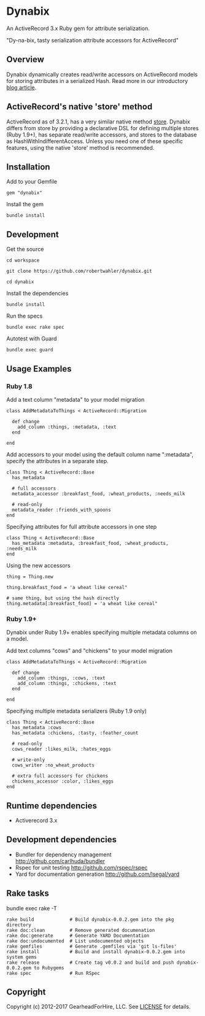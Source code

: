 Dynabix
========

An ActiveRecord 3.x Ruby gem for attribute serialization.

"Dy-na-bix, tasty serialization attribute accessors for ActiveRecord"

Overview
--------

Dynabix dynamically creates read/write accessors on ActiveRecord models for
storing attributes in a serialized Hash. Read more in our introductory
[blog article](http://www.gearheadforhire.com/articles/ruby/dynabix/activerecord-gem-for-attribute-serialization).

ActiveRecord's native 'store' method
------------------------------------

ActiveRecord as of 3.2.1, has a very similar native method
[store](http://apidock.com/rails/ActiveRecord/Store).  Dynabix differs
from store by providing a declarative DSL for defining multiple stores
(Ruby 1.9+), has separate read/write accessors, and stores to the database
as HashWithIndifferentAccess. Unless you need one of these specific
features, using the native 'store' method is recommended.

Installation
------------

Add to your Gemfile

    gem "dynabix"

Install the gem

    bundle install

Development
-----------

Get the source

    cd workspace

    git clone https://github.com/robertwahler/dynabix.git

    cd dynabix

Install the dependencies

    bundle install

Run the specs

    bundle exec rake spec

Autotest with Guard

    bundle exec guard

Usage Examples
--------------

### Ruby 1.8

Add a text column "metadata" to your model migration


    class AddMetadataToThings < ActiveRecord::Migration

      def change
        add_column :things, :metadata, :text
      end

    end

Add accessors to your model using the default column name ":metadata", specify
the attributes in a separate step.

    class Thing < ActiveRecord::Base
      has_metadata

      # full accessors
      metadata_accessor :breakfast_food, :wheat_products, :needs_milk

      # read-only
      metadata_reader :friends_with_spoons
    end

Specifying attributes for full attribute accessors in one step

    class Thing < ActiveRecord::Base
      has_metadata :metadata, :breakfast_food, :wheat_products, :needs_milk
    end

Using the new accessors

    thing = Thing.new

    thing.breakfast_food = 'a wheat like cereal"

    # same thing, but using the hash directly
    thing.metadata[:breakfast_food] = 'a wheat like cereal"

### Ruby 1.9+

Dynabix under Ruby 1.9+ enables specifying multiple metadata columns on a model.

Add text columns "cows" and "chickens" to your model migration

    class AddMetadataToThings < ActiveRecord::Migration

      def change
        add_column :things, :cows, :text
        add_column :things, :chickens, :text
      end

    end

Specifying multiple metadata serializers (Ruby 1.9 only)

    class Thing < ActiveRecord::Base
      has_metadata :cows
      has_metadata :chickens, :tasty, :feather_count

      # read-only
      cows_reader :likes_milk, :hates_eggs

      # write-only
      cows_writer :no_wheat_products

      # extra full accessors for chickens
      chickens_accessor :color, :likes_eggs
    end

Runtime dependencies
--------------------

* Activerecord 3.x


Development dependencies
---------------------

* Bundler for dependency management <http://github.com/carlhuda/bundler>
* Rspec for unit testing <http://github.com/rspec/rspec>
* Yard for documentation generation <http://github.com/lsegal/yard>


Rake tasks
----------

bundle exec rake -T

    rake build             # Build dynabix-0.0.2.gem into the pkg directory
    rake doc:clean         # Remove generated documenation
    rake doc:generate      # Generate YARD Documentation
    rake doc:undocumented  # List undocumented objects
    rake gemfiles          # Generate .gemfiles via 'git ls-files'
    rake install           # Build and install dynabix-0.0.2.gem into system gems
    rake release           # Create tag v0.0.2 and build and push dynabix-0.0.2.gem to Rubygems
    rake spec              # Run RSpec

Copyright
---------

Copyright (c) 2012-2017 GearheadForHire, LLC. See [LICENSE](LICENSE) for details.
